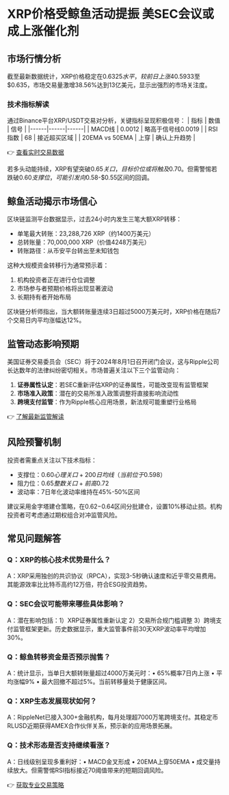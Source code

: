 # XRP价格受鲸鱼活动提振 美SEC会议或成上涨催化剂

## 市场行情分析

截至最新数据统计，XRP价格稳定在$0.6325水平，较前日上涨4%。过去24小时内价格波动区间为$0.5933至$0.635，市场交易量激增38.56%达到13亿美元，显示出强烈的市场关注度。

### 技术指标解读
通过Binance平台XRP/USDT交易对分析，关键指标呈现积极信号：
| 指标 | 数值 | 信号 |
|------|------|------|
| MACD线 | 0.0012 | 略高于信号线0.0019 |
| RSI指数 | 68 | 接近超买区域 |
| 20EMA vs 50EMA | 上穿 | 确认上升趋势 |

👉 [查看实时交易数据](https://bit.ly/okx_welcome)

若多头动能持续，XRP有望突破$0.65关口，目标价位或将触及$0.70。但需警惕若跌破$0.60支撑位，可能引发向$0.58-$0.55区间的回调。

## 鲸鱼活动揭示市场信心

区块链监测平台数据显示，过去24小时内发生三笔大额XRP转移：
- 单笔最大转账：23,288,726 XRP（约1400万美元）
- 总转账量：70,000,000 XRP（价值4248万美元）
- 转账路径：从币安平台转出至未知钱包

这种大规模资金转移行为通常预示着：
1. 机构投资者正在进行仓位调整
2. 市场参与者预期价格将出现显著波动
3. 长期持有者开始布局

区块链分析师指出，当大额转账量连续3日超过5000万美元时，XRP价格在随后7个交易日内平均涨幅达12%。

## 监管动态影响预期

美国证券交易委员会（SEC）将于2024年8月1日召开闭门会议，这与Ripple公司长达数年的法律纠纷密切相关。市场普遍关注以下三个监管动向：

1. **证券属性认定**：若SEC重新评估XRP的证券属性，可能改变现有监管框架
2. **市场准入政策**：潜在的交易所准入政策调整将直接影响流动性
3. **跨境支付监管**：作为Ripple核心应用场景，新法规可能重塑行业格局

👉 [了解最新监管解读](https://bit.ly/okx_welcome)

## 风险预警机制

投资者需重点关注以下技术指标：
- 支撑位：$0.60心理关口 + 200日均线（当前位于$0.598）
- 阻力位：$0.65整数关口 + 前高$0.72
- 波动率：7日年化波动率维持在45%-50%区间

建议采用金字塔建仓策略，在$0.62-$0.64区间分批建仓，设置10%移动止损。机构投资者可考虑通过期权组合对冲监管风险。

## 常见问题解答

### Q：XRP的核心技术优势是什么？
A：XRP采用独创的共识协议（RPCA），实现3-5秒确认速度和近乎零交易费用。其能源效率比比特币高约12万倍，符合ESG投资趋势。

### Q：SEC会议可能带来哪些具体影响？
A：潜在影响包括：1）XRP证券属性重新认定 2）交易所合规门槛调整 3）跨境支付监管框架更新。历史数据显示，重大监管事件前30天XRP波动率平均增加30%。

### Q：鲸鱼转移资金是否预示抛售？
A：统计显示，当单日大额转账量超过4000万美元时：• 65%概率7日内上涨 • 平均涨幅9% • 最大回撤不超过5%。当前转移量处于健康区间。

### Q：XRP生态发展现状如何？
A：RippleNet已接入300+金融机构，每月处理超7000万笔跨境支付。其稳定币RLUSD近期获得AMEX合作伙伴关系，预示新的应用场景拓展。

### Q：技术形态是否支持继续看涨？
A：日线级别呈现多重利好：• MACD金叉形成 • 20EMA上穿50EMA • 成交量持续放大。但需警惕RSI指标接近70阈值带来的短期回调风险。

👉 [获取专业交易策略](https://bit.ly/okx_welcome)